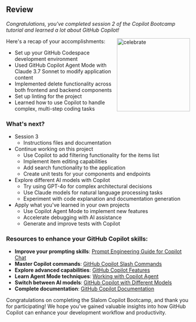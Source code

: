 ## Review

_Congratulations, you've completed session 2 of the Copilot Bootcamp tutorial and learned a lot about GitHub Copilot!_

<img src="https://octodex.github.com/images/jetpacktocat.png" alt=celebrate width=200 align=right>

Here's a recap of your accomplishments:

- Set up your GitHub Codespace development environment
- Used GitHub Copilot Agent Mode with Claude 3.7 Sonnet to modify application content
- Implemented delete functionality across both frontend and backend components
- Set up linting for the project
- Learned how to use Copilot to handle complex, multi-step coding tasks

### What's next?

- Session 3
  - Instructions files and documentation
- Continue working on this project
  - Use Copilot to add filtering functionality for the items list
  - Implement item editing capabilities
  - Add search functionality to the application
  - Create unit tests for your components and endpoints
- Explore different AI models with Copilot
  - Try using GPT-4o for complex architectural decisions
  - Use Claude models for natural language processing tasks
  - Experiment with code explanation and documentation generation
- Apply what you've learned in your own projects
  - Use Copilot Agent Mode to implement new features
  - Accelerate debugging with AI assistance
  - Generate and improve tests with Copilot

### Resources to enhance your GitHub Copilot skills:

- **Improve your prompting skills**: [Prompt Engineering Guide for Copilot Chat](https://docs.github.com/en/copilot/using-github-copilot/copilot-chat/prompt-engineering-for-copilot-chat)
- **Master Copilot commands**: [GitHub Copilot Slash Commands](https://docs.github.com/en/copilot/using-github-copilot/copilot-chat/github-copilot-chat-cheat-sheet?tool=vscode)
- **Explore advanced capabilities**: [GitHub Copilot Features](https://docs.github.com/en/copilot/about-github-copilot/github-copilot-features)
- **Learn Agent Mode techniques**: [Working with Copilot Agent](https://docs.github.com/en/copilot/using-github-copilot/copilot-agent/working-with-agent)
- **Switch between AI models**: [GitHub Copilot with Different Models](https://docs.github.com/en/copilot/using-github-copilot/copilot-chat/using-github-copilot-chat#selecting-a-different-model)
- **Complete documentation**: [GitHub Copilot Documentation](https://docs.github.com/en/copilot)

Congratulations on completing the Slalom Copilot Bootcamp, and thank you for participating! We hope you've gained valuable insights into how GitHub Copilot can enhance your development workflow and productivity.
